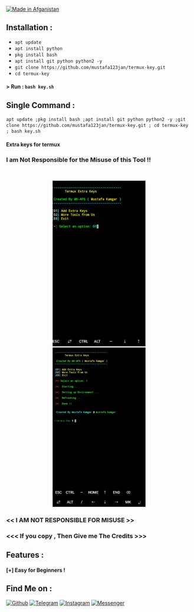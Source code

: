 <p align="left">
<a href="#"><img title="Made in Afganistan" src="https://img.shields.io/badge/MADE%20IN-AFGANISTAN-green?colorA=%23ff0000&colorB=%23017e40&style=for-the-badge"></a>
</p>


## Installation :

* `apt update`
* `apt install python`
* `pkg install bash`
* `apt install git python python2 -y`
* `git clone https://github.com/mustafa123jan/termux-key.git`
* `cd termux-key`

#### > Run : `bash key.sh`


## Single Command :
```
apt update ;pkg install bash ;apt install git python python2 -y ;git clone https://github.com/mustafa123jan/termux-key.git ; cd termux-key ; bash key.sh
```
#### Extra keys for termux
### I am Not Responsible for the Misuse of this Tool !!
<br>
<p align="center">
<img width="50%" src=".__src__/key1.png"/>
<img width="50%" src=".__src__/key2.png"/>
</p>

### << I AM NOT RESPONSIBLE FOR MISUSE >>
### <<< If you copy , Then Give me The Credits >>>

## Features :

#### [+] Easy for Beginners !

## Find Me on :
[![Github](https://img.shields.io/badge/Github-MUSTAFA--123JAN-green?style=for-the-badge&logo=github)](https://github.com/mustafa123jan)
[![Telegram](https://img.shields.io/badge/Telegram-Mustafa0001-blue?style=for-the-badge&logo=telegram)](https://t.me/the_world_of_hacking)
[![Instagram](https://img.shields.io/badge/IG-%40mustafa.kamgar-red?style=for-the-badge&logo=instagram)](https://www.instagram.com/mustafa.kamgar)
[![Messenger](https://img.shields.io/badge/Chat-Messenger-blue?style=for-the-badge&logo=messenger)](https://m.me/mustafa.kamgar.2)
